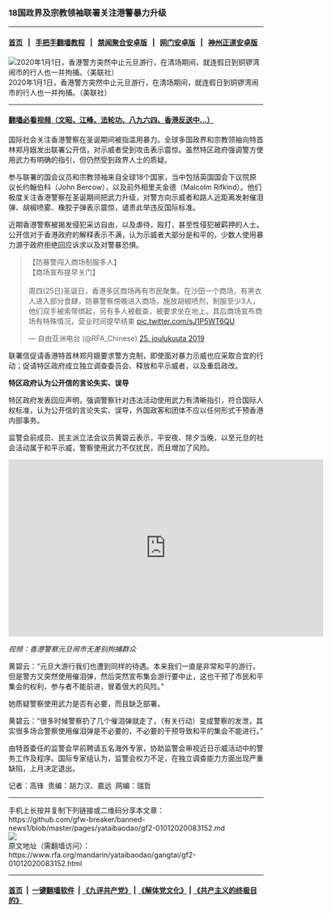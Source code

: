 ### 18国政界及宗教领袖联署关注港警暴力升级
------------------------

#### [首页](https://github.com/gfw-breaker/banned-news1/blob/master/README.md) &nbsp;&nbsp;|&nbsp;&nbsp; [手把手翻墙教程](https://github.com/gfw-breaker/guides/wiki) &nbsp;&nbsp;|&nbsp;&nbsp; [禁闻聚合安卓版](https://github.com/gfw-breaker/bn-android) &nbsp;&nbsp;|&nbsp;&nbsp; [网门安卓版](https://github.com/oGate2/oGate) &nbsp;&nbsp;|&nbsp;&nbsp; [神州正道安卓版](https://github.com/SzzdOgate/update) 



<div id="headerimg">
 <img alt="2020年1月1日，香港警方突然中止元旦游行，在清场期间，就连假日到铜锣湾闹市的行人也一并拘捕。（美联社）" src="https://www.rfa.org/mandarin/yataibaodao/gangtai/gf2-01012020083152.html/2020-01-01T124908Z_248557184_RC207E93AC02_RTRMADP_3_HONGKONG-PROTESTS-NEW-YEAR.JPG/@@images/f8b43f8d-cb4a-47ae-8068-e18278b76609.jpeg" title="2020年1月1日，香港警方突然中止元旦游行，在清场期间，就连假日到铜锣湾闹市的行人也一并拘捕。（美联社）"/>
 <div id="headerimgcontents">
  <div id="headerimgcaption">
   <span>
    2020年1月1日，香港警方突然中止元旦游行，在清场期间，就连假日到铜锣湾闹市的行人也一并拘捕。（美联社）
   </span>
   <!-- zoomattribute -->
  </div>
  <!-- headerimgcaption -->
 </div>
 <!-- headerimagecontents -->
</div>

<hr/>


#### [翻墙必看视频（文昭、江峰、法轮功、八九六四、香港反送中...）](http://167.172.214.107/home.html)

<div id="storytext">
 <div>
  <div class="slot_header">
  </div>
 </div>
 <p>
 </p>
 <p>
  国际社会关注香港警察在圣诞期间被指滥用暴力。全球多国政界和宗教领袖向特首林郑月娥发出联署公开信，对示威者受到攻击表示震惊。虽然特区政府强调警方使用武力有明确的指引，但仍然受到政界人士的质疑。
 </p>
 <p>
  参与联署的国会议员和宗教领袖来自全球18个国家，当中包括英国国会下议院原议长约翰伯科（John Bercow），以及前外相里夫金德（Malcolm Rifkind）。他们极度关注香港警察在圣诞期间把武力升级，对警方向示威者和路人近距离发射催泪弹、胡椒喷雾、橡胶子弹表示震惊，谴责此举违反国际标准。
 </p>
 <p>
 </p>
 <p>
 </p>
 <p>
  近期香港警察被揭发侵犯采访自由，以及虐待，殴打，甚至性侵犯被羁押的人士。公开信对于香港政府的解释表示不满，认为示威者大部分是和平的，少数人使用暴力源于政府拒绝回应诉求以及对警暴恐惧。
 </p>
 <p>
 </p>
 <blockquote class="twitter-tweet">
  <p dir="ltr">
   【防暴警闯入商场制服多人】
   <br/>
   【商场宣布提早关门】
   <br/>
   <br/>
   周四(25日)圣诞日，香港多区商场再有市民聚集。在沙田一个商场，有黑衣人进入部分食肆，防暴警察傍晚进入商场，施放胡椒喷剂，制服至少3人，他们双手被索带绑起，另有多人被截查，被要求坐在地上。其后商场宣布商场有特殊情况，营业时间提早结束
   <a href="https://t.co/sJ1P5WT6QU">
    pic.twitter.com/sJ1P5WT6QU
   </a>
  </p>
  — 自由亚洲电台 (@RFA_Chinese)
  <a href="https://twitter.com/RFA_Chinese/status/1209802212689362944?ref_src=twsrc%5Etfw">
   25. joulukuuta 2019
  </a>
 </blockquote>
 <p>
 </p>
 <p>
  联署信促请香港特首林郑月娥要求警方克制，即使面对暴力示威也应采取合宜的行动；促请特区政府成立独立调查委员会、释放和平示威者，以及重启政改。
 </p>
 <p>
  <b>
   特区政府认为公开信的言论失实、误导
  </b>
  <b>
  </b>
 </p>
 <p>
  特区政府发表回应声明，强调警察针对违法活动使用武力有清晰指引，符合国际人权标准，认为公开信的言论失实、误导，外国政客和团体不应以任何形式干预香港内部事务。
 </p>
 <p>
  监警会前成员、民主派立法会议员黄碧云表示，平安夜、除夕当晚，以至元旦的社会活动属于和平示威，警察使用武力不仅扰民，而且增加了风险。
 </p>
 <p>
 </p>
 <p>
  <iframe frameborder="0" height="350" scrolling="no" src="https://www.facebook.com/plugins/video.php?href=https%3A%2F%2Fwww.facebook.com%2FRFAChinese%2Fvideos%2F488442858477147%2F&amp;show_text=0&amp;width=622" width="622">
  </iframe>
 </p>
 <p>
  <i>
   视频：香港警察元旦闹市无差别拘捕群众
  </i>
 </p>
 <p>
 </p>
 <p>
  黄碧云：“元旦大游行我们也遭到同样的待遇。本来我们一直是非常和平的游行，但是警方又突然使用催泪弹，然后突然宣布集会游行要中止，这也干预了市民和平集会的权利，参与者不能前进，冒着很大的风险。”
 </p>
 <p>
  她质疑警察使用武力是否有必要，而且缺乏部署。
 </p>
 <p>
  黄碧云：“很多时候警察扔了几个催泪弹就走了，（有关行动）变成警察的发泄，其实很多场合警察使用催泪弹是不必要的，不必要的干预导致和平的集会不能进行。”
 </p>
 <p>
  由特首委任的监警会早前聘请五名海外专家，协助监警会审视近日示威活动中的警务工作及程序。国际专家组认为，监警会权力不足，在独立调查能力方面出现严重缺陷，上月决定退出。
 </p>
 <p>
 </p>
 <p>
  记者：高锋  责编：胡力汉、嘉远  网编：瑞哲
 </p>
</div>

<hr/>
手机上长按并复制下列链接或二维码分享本文章：<br/>
https://github.com/gfw-breaker/banned-news1/blob/master/pages/yataibaodao/gf2-01012020083152.md <br/>
<a href='https://github.com/gfw-breaker/banned-news1/blob/master/pages/yataibaodao/gf2-01012020083152.md'><img src='https://github.com/gfw-breaker/banned-news1/blob/master/pages/yataibaodao/gf2-01012020083152.md.png'/></a> <br/>
原文地址（需翻墙访问）：https://www.rfa.org/mandarin/yataibaodao/gangtai/gf2-01012020083152.html


------------------------
#### [首页](https://github.com/gfw-breaker/banned-news1/blob/master/README.md) &nbsp;|&nbsp; [一键翻墙软件](https://github.com/gfw-breaker/nogfw/blob/master/README.md) &nbsp;| [《九评共产党》](https://github.com/gfw-breaker/9ping.md/blob/master/README.md#九评之一评共产党是什么) | [《解体党文化》](https://github.com/gfw-breaker/jtdwh.md/blob/master/README.md) | [《共产主义的终极目的》](https://github.com/gfw-breaker/gczydzjmd.md/blob/master/README.md)


<img src='http://gfw-breaker.win/banned-news/pages/yataibaodao/gf2-01012020083152.md' width='0px' height='0px'/>